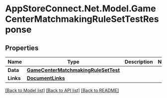 # AppStoreConnect.Net.Model.GameCenterMatchmakingRuleSetTestResponse

## Properties

Name | Type | Description | Notes
------------ | ------------- | ------------- | -------------
**Data** | [**GameCenterMatchmakingRuleSetTest**](GameCenterMatchmakingRuleSetTest.md) |  | 
**Links** | [**DocumentLinks**](DocumentLinks.md) |  | 

[[Back to Model list]](../README.md#documentation-for-models) [[Back to API list]](../README.md#documentation-for-api-endpoints) [[Back to README]](../README.md)

